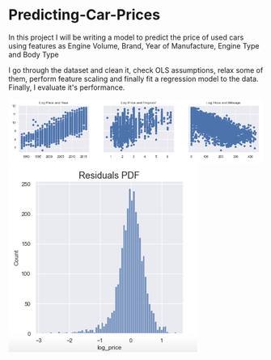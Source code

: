 # Predicting-Car-Prices
In this project I will be writing a model to predict the price of used cars using features as Engine Volume, Brand, Year of Manufacture, Engine Type and Body Type

I go through the dataset and clean it, check  OLS assumptions, relax some of them, perform feature scaling and finally fit a regression model to the data.
Finally, I evaluate it's performance.


<img src='https://github.com/ErnestAsena/Predicting-Car-Prices/blob/main/Images/Screenshot%202021-11-10%20at%2012.45.28.png'>

<img src='https://github.com/ErnestAsena/Predicting-Car-Prices/blob/main/Images/Screenshot%202021-11-10%20at%2012.46.15.png'>

